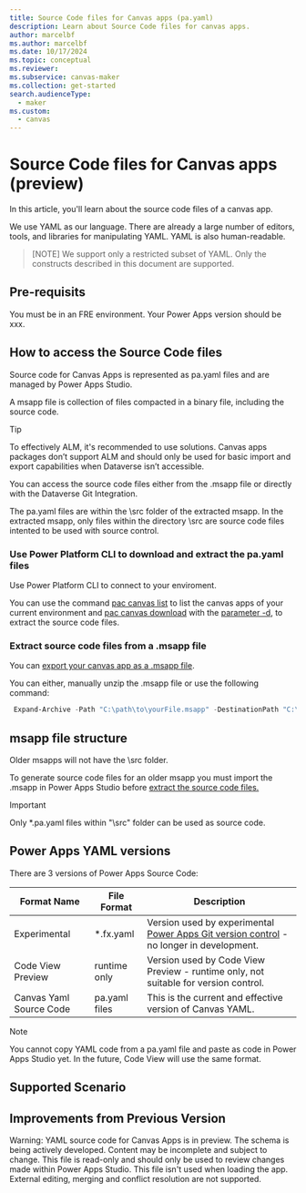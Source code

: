 ```yaml
---
title: Source Code files for Canvas apps (pa.yaml)
description: Learn about Source Code files for canvas apps.
author: marcelbf
ms.author: marcelbf
ms.date: 10/17/2024
ms.topic: conceptual
ms.reviewer: 
ms.subservice: canvas-maker
ms.collection: get-started
search.audienceType: 
  - maker  
ms.custom:
  - canvas  
---
```


# Source Code files for Canvas apps (preview)

In this article, you'll learn about the source code files of a canvas app.

We use YAML as our language. There are already a large number of editors, tools, and libraries for manipulating YAML. YAML is also human-readable. 

>[NOTE]
> We support only a restricted subset of YAML. Only the constructs described in this document are supported.

## Pre-requisits

You must be in an FRE environment. Your Power Apps version should be xxx.

## How to access the Source Code files

Source code for Canvas Apps is represented as pa.yaml files and are managed by Power Apps Studio.

A msapp file is collection of files compacted in a binary file, including the source code. 

> [!TIP]
> To effectively ALM, it's recommended to use solutions. Canvas apps packages don’t support ALM and should only be used for basic import and export capabilities when Dataverse isn’t accessible.

You can access the source code files either from the .msapp file or directly with the Dataverse Git Integration.

The pa.yaml files are within the \src folder of the extracted msapp. In the extracted msapp, only files within the directory \src are source code files intented to be used with source control.

### Use Power Platform CLI to download and extract the pa.yaml files

Use Power Platform CLI to connect to your enviroment.

You can use the command [pac canvas list](https://learn.microsoft.com/en-us/power-platform/developer/cli/reference/canvas#pac-canvas-list) to list the canvas apps of your current environment and [pac canvas download](https://learn.microsoft.com/en-us/power-platform/developer/cli/reference/canvas#pac-canvas-download) with the [parameter -d](https://learn.microsoft.com/en-us/power-platform/developer/cli/reference/canvas#--extract-to-directory--d), to extract the source code files.

### Extract source code files from a .msapp file

You can [export your canvas app as a .msapp file](../canvas-apps/export-import-single-app.md#export-msapp-files-in-power-apps). 

You can either, manually unzip the .msapp file or use the following command:
```powershell
 Expand-Archive -Path "C:\path\to\yourFile.msapp" -DestinationPath "C:\path\to\destination"
```


## msapp file structure

Older msapps will not have the \src folder.

To generate source code files for an older msapp you must import the .msapp in Power Apps Studio before [extract the source code files.](#extract-source-code-files-from-a-msapp-file)

>[!IMPORTANT]
> Only *.pa.yaml files within "\src" folder can be used as source code.


## Power Apps YAML versions

There are 3 versions of Power Apps Source Code:

|Format Name|File Format|Description|
|-----------|-----------|-------|
| Experimental | *.fx.yaml| Version used by experimental [Power Apps Git version control](./canvas-apps/git-version-control.md) - no longer in development. |
| Code View Preview | runtime only | Version used by Code View Preview - runtime only, not suitable for version control. |
| Canvas Yaml Source Code | pa.yaml files | This is the current and effective version of Canvas YAML. |

>[!NOTE]
> You cannot copy YAML code from a pa.yaml file and paste as code in Power Apps Studio yet. In the future, Code View will use the same format.

## Supported Scenario


## Improvements from Previous Version


Warning: YAML source code for Canvas Apps is in preview. The schema is being actively developed. Content may be incomplete and subject to change.
This file is read-only and should only be used to review changes made within Power Apps Studio. This file isn't used when loading the app. External editing, merging and conflict resolution are not supported.

